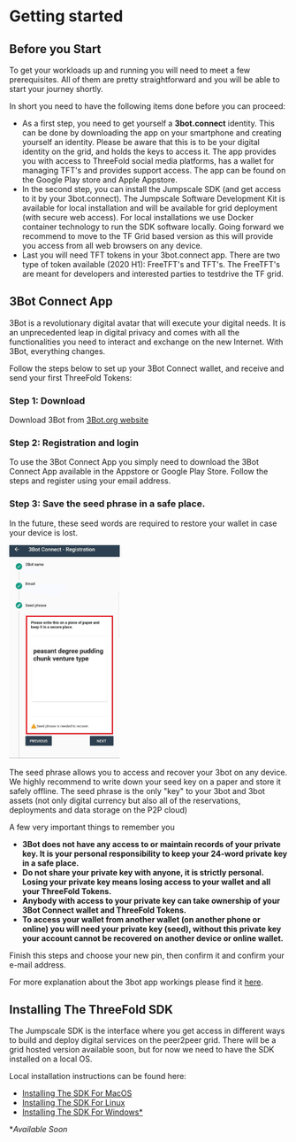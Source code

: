 # Getting started

## Before you Start
To get your workloads up and running you will need to meet a few prerequisites.
All of them are pretty straightforward and you will be able to start your journey shortly.

In short you need to have the following items done before you can proceed:
- As a first step, you need to get yourself a **3bot.connect** identity.  This can be done by downloading the app on your smartphone and creating yourself an identity.  Please be aware that this is to be your digital identity on the grid, and holds the keys to access it.  The app provides you with access to  ThreeFold social media platforms, has a wallet for managing TFT's and provides support access.  The app can be found on the Google Play store and Apple Appstore.
- In the second step, you can install the Jumpscale SDK (and get access to it by your 3bot.connect).  The Jumpscale Software Development Kit is available for local installation and will be available for grid deployment (with secure web access).  For local installations we use Docker container technology to run the SDK software locally. Going forward we recommend to move to the TF Grid based version as this will provide you access from all web browsers on any device.
- Last you will need TFT tokens in your 3bot.connect app. There are two type of token available (2020 H1):  FreeTFT's and TFT's. The FreeTFT's are meant for developers and interested parties to testdrive the TF grid.  


## 3Bot Connect App

<!--- original content: https://github.com/threefoldfoundation/info_threefold/tree/development/src/docs/token/apps_wallets --->


3Bot is a revolutionary digital avatar that will execute your digital needs. It is an unprecedented leap in digital privacy and comes with all the functionalities you need to interact and exchange on the new Internet. With 3Bot, everything changes.

Follow the steps below to set up your 3Bot Connect wallet, and receive and send your first ThreeFold Tokens:

### Step 1: Download
  Download 3Bot from [3Bot.org website](https://3bot.org/3bot.html)

### Step 2: Registration and login
  
To use the 3Bot Connect App you simply need to download the 3Bot Connect App available in the Appstore or Google Play Store. Follow the steps and register using your email address.

### Step 3: Save the seed phrase in a safe place.

In the future, these seed words are required to restore your wallet in case your device is lost.

<!-- 
![3bot](img/3bot_seed_phrase.jpg)
-->
<img src="img/3bot_seed_phrase.jpg" alt="drawing" width="200"/>
<!--
TODO #8 See if we can change the seed phrase screenshot into a nices / smaller one
-->

The seed phrase allows you to access and recover your 3bot on any device. We highly recommend to write down your seed key on a paper and store it safely offline. The seed phrase is the only "key" to your 3bot and 3bot assets (not only digital currency but also all of the reservations, deployments and data storage on the P2P cloud)

A few very important things to remember you 

- **3Bot does not have any access to or maintain records of your private key. It is your personal responsibility to keep your 24-word private key in a safe place.**
- **Do not share your private key with anyone, it is strictly personal. Losing your private key means losing access to your wallet and all your ThreeFold Tokens.**
- **Anybody with access to your private key can take ownership of your 3Bot Connect wallet and ThreeFold Tokens.**
- **To access your wallet from another wallet (on another phone or online) you will need your private key (seed), without this private key your account cannot be recovered on another device or online wallet.**

Finish this steps and choose your new pin, then confirm it and confirm your e-mail address.

For more explanation about the 3bot app workings please find it [here](3bot_connect_app.md).


## Installing The ThreeFold SDK
The Jumpscale SDK is the interface where you get access in different ways to build and deploy digital services on the peer2peer grid.  There will be a grid hosted version available soon, but for now we need to have the SDK installed on a local OS.
<!--
TODO #7: Get an idea about then the Jumpscale SDK is to be released as an flist on the grid.
-->

Local installation instructions can be found here:

- [Installing The SDK For MacOS](sdk_macos.md)
- [Installing The SDK For Linux](sdk_linux.md)
- [Installing The SDK For Windows*](sdk_windows.md)

**Available Soon*